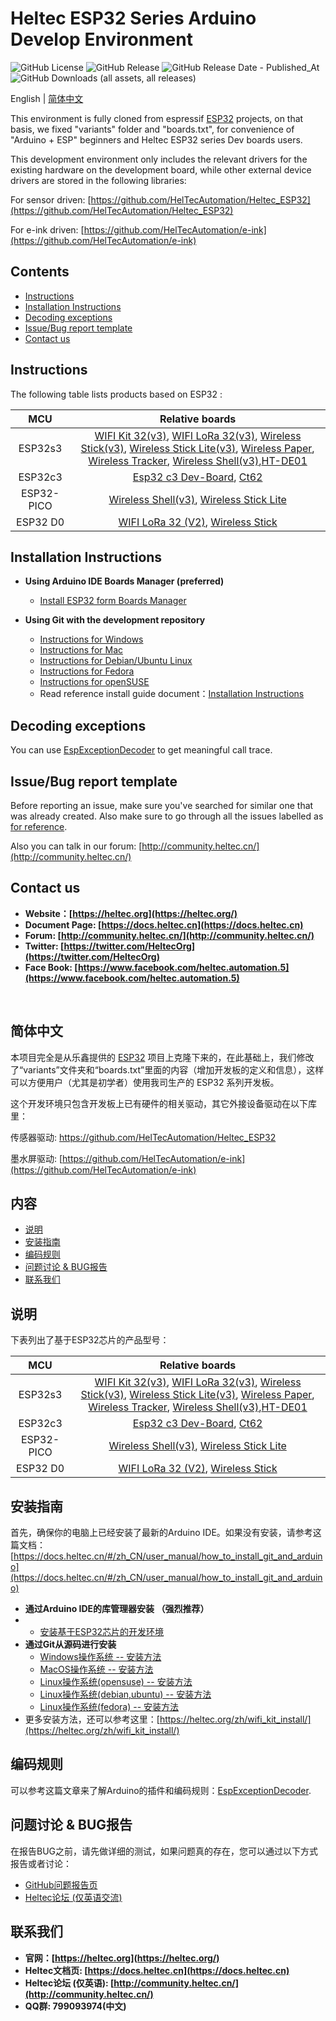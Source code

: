 # Heltec ESP32 Series Arduino Develop Environment

![GitHub License](https://img.shields.io/github/license/Heltec-Aaron-Lee/WiFi_Kit_series) ![GitHub Release](https://img.shields.io/github/v/release/Heltec-Aaron-Lee/WiFi_Kit_series) ![GitHub Release Date - Published_At](https://img.shields.io/github/release-date/Heltec-Aaron-Lee/WiFi_Kit_series) ![GitHub Downloads (all assets, all releases)](https://img.shields.io/github/downloads/Heltec-Aaron-Lee/WiFi_Kit_series/total)

English | [简体中文](#简体中文)

This environment is fully cloned from espressif [ESP32](https://github.com/espressif/arduino-esp32) projects, on that basis, we fixed "variants" folder and "boards.txt", for convenience of "Arduino + ESP" beginners and Heltec ESP32 series Dev boards users.

This development environment only includes the relevant drivers for the existing hardware on the development board, while other external device drivers are stored in the following libraries:

For sensor driven: [https://github.com/HelTecAutomation/Heltec_ESP32](https://github.com/HelTecAutomation/Heltec_ESP32)

For e-ink driven: [https://github.com/HelTecAutomation/e-ink](https://github.com/HelTecAutomation/e-ink)

## Contents

  - [Instructions](#Instructions)
  - [Installation Instructions](#Installation-Instructions)
  - [Decoding exceptions](#Decoding-exceptions)
  - [Issue/Bug report template](#Issue/Bug-report-template)
  - [Contact us](#Contact-us)

## Instructions

The following table lists products based on ESP32 :


|   MCU   |                       Relative boards                        |
| :-----: | :----------------------------------------------------------: |
|  ESP32s3  | [WIFI Kit 32(v3)](https://heltec.org/project/wifi-kit-32-v3/), [WIFI LoRa 32(v3)](https://heltec.org/project/wifi-lora-32-v3/), [Wireless Stick(v3)](https://heltec.org/project/wireless-stick-v3/), [Wireless Stick Lite(v3)](https://heltec.org/project/wireless-stick-lite-v2/), [Wireless Paper](https://heltec.org/project/wireless-paper/), [Wireless Tracker](https://heltec.org/project/wireless-tracker/), [Wireless Shell(v3)](https://heltec.org/project/wireless-shell-v3/),[HT-DE01](https://heltec.org/project/e-ink-driveboard/) |
|ESP32c3|[Esp32 c3 Dev-Board](https://heltec.org/project/esp32-c3/), [Ct62](https://heltec.org/project/ht-Ct62/)|
|ESP32-PICO |[Wireless Shell(v3)](https://heltec.org/project/wireless-shell/ ), [Wireless Stick Lite](https://heltec.org/project/wireless-stick-lite/)|
|ESP32 D0|[WIFI LoRa 32 (V2)](https://heltec.org/project/wifi-lora-32), [Wireless Stick](https://heltec.org/project/wireless-stick/)|

## Installation Instructions

- **Using Arduino IDE Boards Manager (preferred)**
  

  - [Install ESP32 form Boards Manager](https://docs.heltec.org/en/node/esp32/esp32_general_docs/quick_start.html#via-arduino-board-manager)
  
  
  
- **Using Git with the development repository**
  
  + [Instructions for Windows](InstallGuide/windows.md)
  + [Instructions for Mac](InstallGuide/mac.md)
  + [Instructions for Debian/Ubuntu Linux](InstallGuide/debian_ubuntu.md)
  + [Instructions for Fedora](InstallGuide/fedora.md)
  + [Instructions for openSUSE](InstallGuide/opensuse.md)
  
  
  - Read reference install guide document：[Installation Instructions](https://heltec.org/wifi_kit_install/)

## Decoding exceptions

You can use [EspExceptionDecoder](https://github.com/me-no-dev/EspExceptionDecoder) to get meaningful call trace.

## Issue/Bug report template

Before reporting an issue, make sure you've searched for similar one that was already created. Also make sure to go through all the issues labelled as [for reference](https://github.com/Heltec-Aaron-Lee/WiFi_Kit_series/issues).

Also you can talk in our forum: [http://community.heltec.cn/](http://community.heltec.cn/)&nbsp;

## Contact us

- **Website：[https://heltec.org](https://heltec.org/)**
- **Document Page: [https://docs.heltec.cn](https://docs.heltec.cn)**
- **Forum: [http://community.heltec.cn/](http://community.heltec.cn/)**
- **Twitter: [https://twitter.com/HeltecOrg](https://twitter.com/HeltecOrg)**
- **Face Book: [https://www.facebook.com/heltec.automation.5](https://www.facebook.com/heltec.automation.5)**

&nbsp;

## 简体中文

本项目完全是从乐鑫提供的 [ESP32](https://github.com/espressif/arduino-esp32) 项目上克隆下来的，在此基础上，我们修改了“variants”文件夹和“boards.txt”里面的内容（增加开发板的定义和信息），这样可以方便用户（尤其是初学者）使用我司生产的 ESP32 系列开发板。

这个开发环境只包含开发板上已有硬件的相关驱动，其它外接设备驱动在以下库里：

传感器驱动: https://github.com/HelTecAutomation/Heltec_ESP32

墨水屏驱动: [https://github.com/HelTecAutomation/e-ink](https://github.com/HelTecAutomation/e-ink)

## 内容

  - [说明](#说明)
  - [安装指南](#安装指南)
  - [编码规则](#编码规则)
  - [问题讨论 & BUG报告](#问题讨论-&-BUG报告)
  - [联系我们](#联系我们)

## 说明

下表列出了基于ESP32芯片的产品型号：

|   MCU   |                       Relative boards                        |
| :-----: | :----------------------------------------------------------: |
|  ESP32s3  | [WIFI Kit 32(v3)](https://heltec.org/project/wifi-kit-32-v3/), [WIFI LoRa 32(v3)](https://heltec.org/project/wifi-lora-32-v3/), [Wireless Stick(v3)](https://heltec.org/project/wireless-stick-v3/), [Wireless Stick Lite(v3)](https://heltec.org/project/wireless-stick-lite-v2/), [Wireless Paper](https://heltec.org/project/wireless-paper/), [Wireless Tracker](https://heltec.org/project/wireless-tracker/), [Wireless Shell(v3)](https://heltec.org/project/wireless-shell-v3/),[HT-DE01](https://heltec.org/project/e-ink-driveboard/) |
|ESP32c3|[Esp32 c3 Dev-Board](https://heltec.org/project/esp32-c3/), [Ct62](https://heltec.org/project/ht-Ct62/)|
|ESP32-PICO |[Wireless Shell(v3)](https://heltec.org/project/wireless-shell/ ), [Wireless Stick Lite](https://heltec.org/project/wireless-stick-lite/)|
|ESP32 D0|[WIFI LoRa 32 (V2)](https://heltec.org/project/wifi-lora-32), [Wireless Stick](https://heltec.org/project/wireless-stick/)|

## 安装指南

首先，确保你的电脑上已经安装了最新的Arduino IDE。如果没有安装，请参考这篇文档：[https://docs.heltec.cn/#/zh_CN/user_manual/how_to_install_git_and_arduino](https://docs.heltec.cn/#/zh_CN/user_manual/how_to_install_git_and_arduino)

- **通过Arduino IDE的库管理器安装 （强烈推荐）**
- 
  - [安装基于ESP32芯片的开发环境](https://docs.heltec.org/en/node/esp32/esp32_general_docs/quick_start.html#via-arduino-board-manager)
- **通过Git从源码进行安装**
  - [Windows操作系统 -- 安装方法](InstallGuide/windows.md)
  - [MacOS操作系统 -- 安装方法](InstallGuide/mac.md)
  - [Linux操作系统(opensuse) -- 安装方法](InstallGuide/opensuse.md)
  - [Linux操作系统(debian,ubuntu) -- 安装方法](InstallGuide/debian_ubuntu.md)
  - [Linux操作系统(fedora) -- 安装方法](InstallGuide/fedora.md)
- 更多安装方法，还可以参考这里：[https://heltec.org/zh/wifi_kit_install/](https://heltec.org/zh/wifi_kit_install/)

## 编码规则

可以参考这篇文章来了解Arduino的插件和编码规则：[EspExceptionDecoder](https://github.com/me-no-dev/EspExceptionDecoder).

## 问题讨论 & BUG报告

在报告BUG之前，请先做详细的测试，如果问题真的存在，您可以通过以下方式报告或者讨论：

- [GitHub问题报告页](https://github.com/Heltec-Aaron-Lee/WiFi_Kit_series/issues)
- [Heltec论坛 (仅英语交流)](http://community.heltec.cn/)

## 联系我们

- **官网：[https://heltec.org](https://heltec.org/)**
- **Heltec文档页: [https://docs.heltec.cn](https://docs.heltec.cn)**
- **Heltec论坛 (仅英语): [http://community.heltec.cn/](http://community.heltec.cn/)**
- **QQ群: 799093974(中文)**
